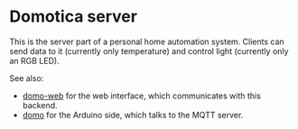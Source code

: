 # Domotica server

This is the server part of a personal home automation system. Clients can send
data to it (currently only temperature) and control light (currently only an
RGB LED).

See also:

  * [domo-web](https://github.com/aykevl/domo-web) for the web interface, which
    communicates with this backend.
  * [domo](https://github.com/aykevl/domo) for the Arduino side, which talks to
    the MQTT server.
